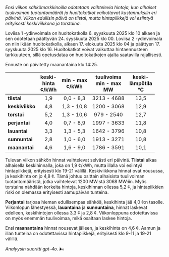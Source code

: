 *Ensi viikon sähkömarkkinoilla odotetaan vaihtelevia hintoja, kun alhaiset tuulivoiman tuotantomäärät ja huoltokatkot vaikuttavat kustannuksiin eri päivinä. Viikon edullisin päivä on tiistai, mutta hintapiikkejä voi esiintyä erityisesti keskiviikkona ja torstaina.*

Loviisa 1 -ydinvoimala on huoltokatkolla 6. syyskuuta 2025 klo 10 alkaen ja sen odotetaan päättyvän 24. syyskuuta 2025 klo 00. Loviisa 2 -ydinvoimala on niin ikään huoltokatkolla, alkaen 17. elokuuta 2025 klo 04 ja päättyen 17. syyskuuta 2025 klo 16. Huoltokatkot voivat vaikuttaa hintaennusteen tarkkuuteen, sillä opetusdataa on huoltokatkojen ajalta saatavilla rajallisesti.

Ennuste on päivitetty maanantaina klo 14:25.

|     | keski-<br>hinta<br>¢/kWh | min - max<br>¢/kWh | tuulivoima<br>min - max<br>MW | keski-<br>lämpötila<br>°C |
|:-------------|:----------------:|:----------------:|:-------------:|:-------------:|
| **tiistai**  | 1,9              | 0,0 - 8,3        | 3213 - 4688   | 13,5          |
| **keskiviikko** | 4,8           | 1,3 - 10,8       | 1200 - 3068   | 12,9          |
| **torstai**  | 5,2              | 1,3 - 10,6       | 979 - 2540    | 12,7          |
| **perjantai**| 4,0              | 0,7 - 8,9        | 1997 - 3633   | 11,8          |
| **lauantai** | 3,3              | 1,3 - 5,3        | 1642 - 3796   | 10,8          |
| **sunnuntai**| 2,8              | 1,0 - 6,0        | 1913 - 3271   | 10,8          |
| **maanantai**| 4,6              | 1,6 - 9,0        | 1786 - 3591   | 10,1          |

Tulevan viikon sähkön hinnat vaihtelevat selvästi eri päivinä. **Tiistai** alkaa alhaisella keskihinnalla, joka on 1,9 ¢/kWh, mutta illalla voi esiintyä hintapiikkejä, erityisesti klo 19-21 välillä. Keskiviikkona hinnat ovat nousussa, ja keskihinta on jo 4,8 ¢. Tämä johtuu osittain alhaisista tuulivoiman tuotantomääristä, jotka vaihtelevat 1200 MW:stä 3068 MW:iin. Myös torstaina nähdään korkeita hintoja, keskihinnan ollessa 5,2 ¢, ja hintapiikkien riski on olemassa erityisesti aamupäivän tunteina.

**Perjantai** tarjoaa hieman edullisempaa sähköä, keskihinta jää 4,0 ¢:n tasolle. Viikonlopun lähestyessä, **lauantaina** ja **sunnuntaina**, hinnat laskevat edelleen, keskihintojen ollessa 3,3 ¢ ja 2,8 ¢. Viikonloppuna odotettavissa on myös enemmän tuulivoimaa, mikä osaltaan laskee hintoja.

Ensi **maanantaina** hinnat nousevat jälleen, ja keskihinta on 4,6 ¢. Aamun ja illan tunteina on odotettavissa hintapiikkejä, erityisesti klo 9-11 ja 19-21 välillä.

*Analyysin suoritti gpt-4o.* 🌬️
